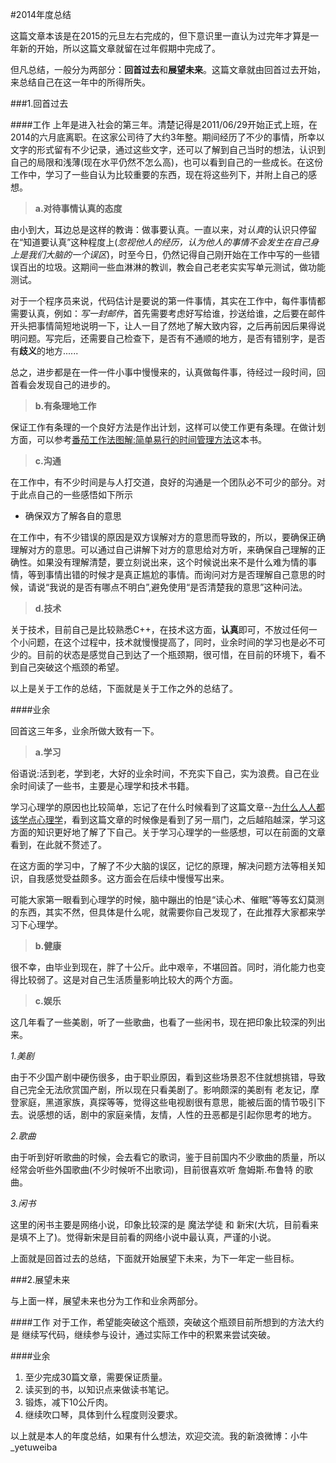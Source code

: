 #2014年度总结

这篇文章本该是在2015的元旦左右完成的，但下意识里一直认为过完年才算是一年新的开始，所以这篇文章就留在过年假期中完成了。

但凡总结，一般分为两部分：**回首过去**和**展望未来**。这篇文章就由回首过去开始，来总结自己在这一年中的所得所失。

###1.回首过去

####工作
上年是进入社会的第三年。清楚记得是2011/06/29开始正式上班，在2014的六月底离职。在这家公司待了大约3年整。期间经历了不少的事情，所幸以文字的形式留有不少记录，通过这些文字，还可以了解到自己当时的想法，认识到自己的局限和浅薄(现在水平仍然不怎么高)，也可以看到自己的一些成长。在这份工作中，学习了一些自认为比较重要的东西，现在将这些列下，并附上自己的感想。
>**a.对待事情认真的态度**

由小到大，耳边总是这样的教诲：做事要认真。一直以来，对*认真*的认识只停留在“知道要认真”这种程度上(*忽视他人的经历，认为他人的事情不会发生在自己身上是我们大脑的一个误区*)，时至今日，仍然记得自己刚开始在工作中写的一些错误百出的垃圾。这期间一些血淋淋的教训，教会自己老老实实写单元测试，做功能测试。

对于一个程序员来说，代码估计是要说的第一件事情，其实在工作中，每件事情都需要认真，例如：*写一封邮件*，首先需要考虑好写给谁，抄送给谁，之后要在邮件开头把事情简短地说明一下，让人一目了然地了解大致内容，之后再前因后果得说明问题。写完后，还需要自己检查下，是否有不通顺的地方，是否有错别字，是否有**歧义**的地方......

总之，进步都是在一件一件小事中慢慢来的，认真做每件事，待经过一段时间，回首看会发现自己的进步的。

>**b.有条理地工作**

保证工作有条理的一个良好方法是作出计划，这样可以使工作更有条理。在做计划方面，可以参考[番茄工作法图解:简单易行的时间管理方法](http://www.amazon.cn/番茄工作法图解-简单易行的时间管理方法-诺特伯格/dp/B007VAS7N4/ref=sr_1_1?ie=UTF8&qid=1424769196&sr=8-1&keywords=番茄工作法图解)这本书。

>**c.沟通**

在工作中，有不少时间是与人打交道，良好的沟通是一个团队必不可少的部分。对于此点自己的一些感悟如下所示

* 确保双方了解各自的意思

在工作中，有不少错误的原因是双方误解对方的意思而导致的，所以，要确保正确理解对方的意思。可以通过自己讲解下对方的意思给对方听，来确保自己理解的正确性。如果没有理解清楚，要立刻说出来，这个时候说出来不是什么难为情的事情，等到事情出错的时候才是真正尴尬的事情。而询问对方是否理解自己意思的时候，请说“我说的是否有哪点不明白”,避免使用“是否清楚我的意思”这种问法。

>**d.技术**


关于技术，目前自己是比较熟悉C++，在技术这方面，**认真**即可，不放过任何一个小问题，在这个过程中，技术就慢慢提高了，同时，业余时间的学习也是必不可少的。目前的状态是感觉自己到达了一个瓶颈期，很可惜，在目前的环境下，看不到自己突破这个瓶颈的希望。

以上是关于工作的总结，下面就是关于工作之外的总结了。

####业余

回首这三年多，业余所做大致有一下。

>**a.学习**

俗语说:活到老，学到老，大好的业余时间，不充实下自己，实为浪费。自己在业余时间读了一些书，主要是心理学和技术书籍。

学习心理学的原因也比较简单，忘记了在什么时候看到了这篇文章--[为什么人人都该学点心理学](http://blog.sina.com.cn/s/blog_4caedc7a0100j20h.html)，看到这篇文章的时候像是看到了另一扇门，之后越陷越深，学习这方面的知识更好地了解了下自己。关于学习心理学的一些感想，可以在前面的文章看到，在此就不赘述了。

在这方面的学习中，了解了不少大脑的误区，记忆的原理，解决问题方法等相关知识，自我感觉受益颇多。这方面会在后续中慢慢写出来。

可能大家第一眼看到心理学的时候，脑中蹦出的怕是“读心术、催眠”等等玄幻莫测的东西，其实不然，但具体是什么呢，就需要你自己发现了，在此推荐大家都来学习下心理学。

>**b.健康**

很不幸，由毕业到现在，胖了十公斤。此中艰辛，不堪回首。同时，消化能力也变得比较弱了。这是对自己生活质量影响比较大的两个方面。

>**c.娱乐**

这几年看了一些美剧，听了一些歌曲，也看了一些闲书，现在把印象比较深的列出来。

*1.美剧*

由于不少国产剧中硬伤很多，由于职业原因，看到这些场景忍不住就想挑错，导致自己完全无法欣赏国产剧，所以现在只看美剧了。影响颇深的美剧有 老友记，摩登家庭，黑道家族，真探等等，觉得这些电视剧很有意思，能被后面的情节吸引下去。说感想的话，剧中的家庭亲情，友情，人性的丑恶都是引起你思考的地方。

*2.歌曲*

由于听到好听歌曲的时候，会去看它的歌词，鉴于目前国内不少歌曲的质量，所以经常会听些外国歌曲(不少时候听不出歌词)，目前很喜欢听 詹姆斯.布鲁特 的歌曲。

*3.闲书*

这里的闲书主要是网络小说，印象比较深的是 魔法学徒 和 新宋(大坑，目前看来是填不上了)。觉得新宋是目前看的网络小说中最认真，严谨的小说。

上面就是回首过去的总结，下面就开始展望下未来，为下一年定一些目标。

###2.展望未来

与上面一样，展望未来也分为工作和业余两部分。

####工作
对于工作，希望能突破这个瓶颈，突破这个瓶颈目前所想到的方法大约是 继续写代码，继续参与设计，通过实际工作中的积累来尝试突破。

####业余
1. 至少完成30篇文章，需要保证质量。
2. 读买到的书，以知识点来做读书笔记。
3. 锻炼，减下10公斤肉。
3. 继续吹口琴，具体到什么程度则没要求。

以上就是本人的年度总结，如果有什么想法，欢迎交流。我的新浪微博：小牛_yetuweiba
